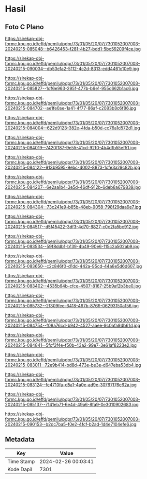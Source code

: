 # Hasil

## Foto C Plano

https://sirekap-obj-formc.kpu.go.id/effd/pemilu/pdpr/73/01/05/20/07/7301052007003-20240215-085048--b6426453-f281-4b27-bdd1-5bc59209f4ce.jpg

https://sirekap-obj-formc.kpu.go.id/effd/pemilu/pdpr/73/01/05/20/07/7301052007003-20240215-090034--db53e1a2-5112-4c2d-8313-edd4461c10e9.jpg

https://sirekap-obj-formc.kpu.go.id/effd/pemilu/pdpr/73/01/05/20/07/7301052007003-20240215-085827--1df6e963-295f-477b-b6e1-955c662b1ac6.jpg

https://sirekap-obj-formc.kpu.go.id/effd/pemilu/pdpr/73/01/05/20/07/7301052007003-20240215-084702--ae1fe0ae-1a41-4f77-86af-c2083b8c6f86.jpg

https://sirekap-obj-formc.kpu.go.id/effd/pemilu/pdpr/73/01/05/20/07/7301052007003-20240215-084004--622d9123-382e-4fda-b50d-cc76a1d572d1.jpg

https://sirekap-obj-formc.kpu.go.id/effd/pemilu/pdpr/73/01/05/20/07/7301052007003-20240215-084019--7420f187-9e55-41cd-92f0-4b4dfb55ef51.jpg

https://sirekap-obj-formc.kpu.go.id/effd/pemilu/pdpr/73/01/05/20/07/7301052007003-20240215-084122--913b9595-9ebc-4002-8873-1cfe3a29c82b.jpg

https://sirekap-obj-formc.kpu.go.id/effd/pemilu/pdpr/73/01/05/20/07/7301052007003-20240215-084207--6e2aa1b4-3e5d-46df-912b-6deb8a679839.jpg

https://sirekap-obj-formc.kpu.go.id/effd/pemilu/pdpr/73/01/05/20/07/7301052007003-20240215-084304--73c241e9-b85b-48eb-9058-798f29daa9e7.jpg

https://sirekap-obj-formc.kpu.go.id/effd/pemilu/pdpr/73/01/05/20/07/7301052007003-20240215-084517--d5f45422-3df3-4d70-8827-c0c2fa5bc912.jpg

https://sirekap-obj-formc.kpu.go.id/effd/pemilu/pdpr/73/01/05/20/07/7301052007003-20240215-083534--59f8ddb1-b139-4b49-90e6-115c2a502ab9.jpg

https://sirekap-obj-formc.kpu.go.id/effd/pemilu/pdpr/73/01/05/20/07/7301052007003-20240215-083650--c2c846f0-d1dd-442a-95cd-44a8e5d6d607.jpg

https://sirekap-obj-formc.kpu.go.id/effd/pemilu/pdpr/73/01/05/20/07/7301052007003-20240215-083402--4535b64b-cfce-4507-8167-25b9af2b3be0.jpg

https://sirekap-obj-formc.kpu.go.id/effd/pemilu/pdpr/73/01/05/20/07/7301052007003-20240215-085732--2f309fee-6418-497b-8769-06293150a156.jpg

https://sirekap-obj-formc.kpu.go.id/effd/pemilu/pdpr/73/01/05/20/07/7301052007003-20240215-084754--f08a76cd-b942-4527-aaee-9c0afa94b61d.jpg

https://sirekap-obj-formc.kpu.go.id/effd/pemilu/pdpr/73/01/05/20/07/7301052007003-20240215-084841--5fcf3f4e-f50b-43a2-99e7-3e61af8223e2.jpg

https://sirekap-obj-formc.kpu.go.id/effd/pemilu/pdpr/73/01/05/20/07/7301052007003-20240215-083011--72e9b414-bd8d-473e-be3e-d647eba53db4.jpg

https://sirekap-obj-formc.kpu.go.id/effd/pemilu/pdpr/73/01/05/20/07/7301052007003-20240215-083124--fc4710fa-d5a1-4a0e-ad9e-30767f76c62a.jpg

https://sirekap-obj-formc.kpu.go.id/effd/pemilu/pdpr/73/01/05/20/07/7301052007003-20240215-085137--7141eb71-6e4d-49a6-8fa9-0e3010902683.jpg

https://sirekap-obj-formc.kpu.go.id/effd/pemilu/pdpr/73/01/05/20/07/7301052007003-20240215-090153--b2dc7ba5-f0e2-4fcf-b2ad-1d4e7104efe6.jpg


## Metadata

| Key        | Value               |
| ---------- | ------------------- |
| Time Stamp | 2024-02-26 00:03:41 |
| Kode Dapil | 7301                |



